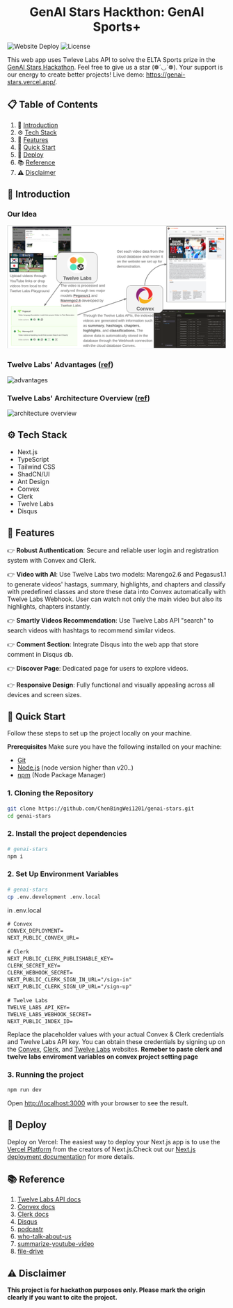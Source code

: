 <h1 align="center">GenAI Stars Hackthon: GenAI Sports+</h1>

![Website Deploy](https://deploy-badge.vercel.app/?url=https://genai-stars.vercel.app/&name=genai-stars)
![License](https://img.shields.io/badge/license-MIT-blue)

This web app uses Twleve Labs API to solve the ELTA Sports prize in the <a href="https://genaistars.org.tw/" target="_blank">GenAI Stars Hackathon</a>. Feel free to give us a star (❁´◡`❁). Your support is our energy to create better projects! Live demo: https://genai-stars.vercel.app/.

## 📋 <a name="table">Table of Contents</a>

1. 🤖 [Introduction](#introduction)
2. ⚙️ [Tech Stack](#tech-stack)
3. 🔋 [Features](#features)
4. 🤸 [Quick Start](#quick-start)
5. 🚀 [Deploy](#deploy)
6. 📚 [Reference](#reference)
7. ⚠️ [Disclaimer](#disclaimer)

## <a name="introduction">🤖 Introduction</a>

### Our Idea

![flow](/public/images/flow.png)

### Twelve Labs' Advantages ([ref](https://docs.twelvelabs.io/docs/introduction))

![advantages](https://twelvelabs-docs-assets.s3.us-west-2.amazonaws.com/v1.2/img/png/our-multimodal-approach.png)

### Twelve Labs' Architecture Overview ([ref](https://docs.twelvelabs.io/docs/platform-overview))

![architecture overview](https://twelvelabs-docs-assets.s3.us-west-2.amazonaws.com/v1.2/img/png/architecture-overview.png)

## <a name="tech-stack">⚙️ Tech Stack</a>

- Next.js
- TypeScript
- Tailwind CSS
- ShadCN/UI
- Ant Design
- Convex
- Clerk
- Twelve Labs
- Disqus

## <a name="features">🔋 Features</a>

👉 **Robust Authentication**: Secure and reliable user login and registration system with Convex and Clerk.

👉 **Video with AI**: Use Twelve Labs two models: Marengo2.6 and Pegasus1.1 to generate videos' hastags, summary, highlights, and chapters and classify with predefined classes and store these data into Convex automatically with Twelve Labs Webhook. User can watch not only the main video but also its highlights, chapters instantly.

👉 **Smartly Videos Recommendation**: Use Twelve Labs API "search" to search videos with hashtags to recommend similar videos.

👉 **Comment Section**: Integrate Disqus into the web app that store comment in Disqus db.

👉 **Discover Page**: Dedicated page for users to explore videos.

👉 **Responsive Design**: Fully functional and visually appealing across all devices and screen sizes.

## <a name="quick-start">🤸 Quick Start</a>

Follow these steps to set up the project locally on your machine.

**Prerequisites**
Make sure you have the following installed on your machine:

- [Git](https://git-scm.com/)
- [Node.js](https://nodejs.org/en) (node version higher than v20._._)
- [npm](https://www.npmjs.com/) (Node Package Manager)

### 1. Cloning the Repository

```bash
git clone https://github.com/ChenBingWei1201/genai-stars.git
cd genai-stars
```

### 2. Install the project dependencies

```bash
# genai-stars
npm i
```

### 2. Set Up Environment Variables

```bash
# genai-stars
cp .env.development .env.local
```

in .env.local

```env
# Convex
CONVEX_DEPLOYMENT=
NEXT_PUBLIC_CONVEX_URL=

# Clerk
NEXT_PUBLIC_CLERK_PUBLISHABLE_KEY=
CLERK_SECRET_KEY=
CLERK_WEBHOOK_SECRET=
NEXT_PUBLIC_CLERK_SIGN_IN_URL="/sign-in"
NEXT_PUBLIC_CLERK_SIGN_UP_URL="/sign-up"

# Twelve Labs
TWELVE_LABS_API_KEY=
TWELVE_LABS_WEBHOOK_SECRET=
NEXT_PUBLIC_INDEX_ID=
```

Replace the placeholder values with your actual Convex & Clerk credentials and Twelve Labs API key. You can obtain these credentials by signing up on the [Convex](https://www.convex.dev/), [Clerk](https://clerk.com/), and [Twelve Labs](https://www.twelvelabs.io/) websites.
**Remeber to paste clerk and twelve labs enviroment variables on convex project setting page**

### 3. Running the project

```bash
npm run dev
```

Open [http://localhost:3000](http://localhost:3000) with your browser to see the result.

## <a name="deploy">🚀 Deploy </a>

Deploy on Vercel:
The easiest way to deploy your Next.js app is to use the [Vercel Platform](https://vercel.com/new?utm_medium=default-template&filter=next.js&utm_source=create-next-app&utm_campaign=create-next-app-readme) from the creators of Next.js.Check out our [Next.js deployment documentation](https://nextjs.org/docs/deployment) for more details.

## <a name="reference">📚 Reference</a>

1. [Twelve Labs API docs](https://docs.twelvelabs.io/reference/api-reference)
2. [Convex docs](https://docs.convex.dev/quickstart/nextjs)
3. [Clerk docs](https://clerk.com/docs/quickstarts/nextjs)
4. [Disqus](https://disqus.com/)
5. [podcastr](https://youtu.be/zfAb95tJvZQ?feature=shared)
6. [who-talk-about-us](https://github.com/mrnkim/Who-Talked-About-Us)
7. [summarize-youtube-video](https://github.com/mrnkim/summarize-youtube-video)
8. [file-drive](https://github.com/webdevcody/file-drive)

## <a name="disclaimer">⚠️ Disclaimer</a>

**This project is for hackathon purposes only. Please mark the origin clearly if you want to cite the project.**
